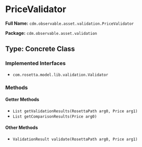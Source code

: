 # PriceValidator

**Full Name:** `cdm.observable.asset.validation.PriceValidator`

**Package:** `cdm.observable.asset.validation`

## Type: Concrete Class

### Implemented Interfaces

- `com.rosetta.model.lib.validation.Validator`

### Methods

#### Getter Methods

- `List getValidationResults(RosettaPath arg0, Price arg1)`
- `List getComparisonResults(Price arg0)`

#### Other Methods

- `ValidationResult validate(RosettaPath arg0, Price arg1)`

